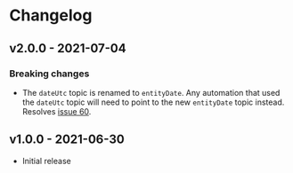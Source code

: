 # Changelog

## v2.0.0 - 2021-07-04

### Breaking changes

- The `dateUtc` topic is renamed to `entityDate`. Any automation that used the `dateUtc` topic will need to point to the new
  `entityDate` topic instead. Resolves [issue 60](https://github.com/danecreekphotography/ambientweather2mqtt/issues/60).

## v1.0.0 - 2021-06-30

- Initial release
